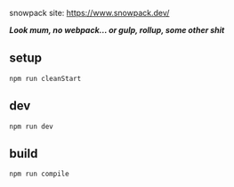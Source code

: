 snowpack site: https://www.snowpack.dev/

***Look mum, no webpack... or gulp, rollup, some other shit***

## setup

`npm run cleanStart`

## dev

`npm run dev`

## build

`npm run compile`
